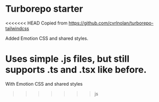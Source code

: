 # Turborepo starter

<<<<<<< HEAD
Copied from https://github.com/cvrlnolan/turborepo-tailwindcss

Added Emotion CSS and shared styles.

Uses simple .js files, but still supports .ts and .tsx like before.
=======
With Emotion CSS and shared styles
>>>>>>> js
